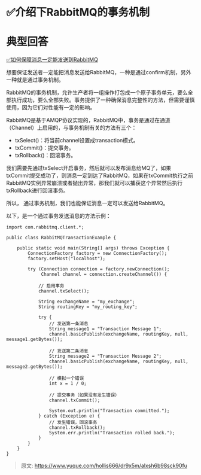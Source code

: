 # ✅介绍下RabbitMQ的事务机制


# 典型回答

[✅如何保障消息一定能发送到RabbitMQ](https://www.yuque.com/hollis666/dr9x5m/inmrfqk0qyvsdgg3?view=doc_embed)

想要保证发送者一定能把消息发送给RabbitMQ，一种是通过confirm机制，另外一种就是通过事务机制。

RabbitMQ的事务机制，允许生产者将一组操作打包成一个原子事务单元，要么全部执行成功，要么全部失败。事务提供了一种确保消息完整性的方法，但需要谨慎使用，因为它们对性能有一定的影响。

RabbitMQ是基于AMQP协议实现的，RabbitMQ中，事务是通过在通道（Channel）上启用的，与事务机制有关的方法有三个：

- txSelect()：将当前channel设置成transaction模式。
- txCommit()：提交事务。
- txRollback()：回滚事务。

我们需要先通过txSelect开启事务，然后就可以发布消息给MQ了，如果txCommit提交成功了，则消息一定到达了RabbitMQ，如果在txCommit执行之前RabbitMQ实例异常崩溃或者抛出异常，那我们就可以捕获这个异常然后执行txRollback进行回滚事务。

所以， 通过事务机制，我们也能保证消息一定可以发送给RabbitMQ。

以下，是一个通过事务发送消息的方法示例：

```
import com.rabbitmq.client.*;

public class RabbitMQTransactionExample {

    public static void main(String[] args) throws Exception {
        ConnectionFactory factory = new ConnectionFactory();
        factory.setHost("localhost");

        try (Connection connection = factory.newConnection();
             Channel channel = connection.createChannel()) {

            // 启用事务
            channel.txSelect();

            String exchangeName = "my_exchange";
            String routingKey = "my_routing_key";

            try {
                // 发送第一条消息
                String message1 = "Transaction Message 1";
                channel.basicPublish(exchangeName, routingKey, null, message1.getBytes());

                // 发送第二条消息
                String message2 = "Transaction Message 2";
                channel.basicPublish(exchangeName, routingKey, null, message2.getBytes());

                // 模拟一个错误
                int x = 1 / 0;

                // 提交事务（如果没有发生错误）
                channel.txCommit();

                System.out.println("Transaction committed.");
            } catch (Exception e) {
                // 发生错误，回滚事务
                channel.txRollback();
                System.err.println("Transaction rolled back.");
            }
        }
    }
}

```





> 原文: <https://www.yuque.com/hollis666/dr9x5m/alxsh6b98sck90fu>